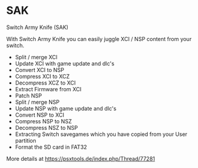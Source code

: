 # SAK
Switch Army Knife (SAK)



With Switch Army Knife you can easily juggle XCI / NSP content from your switch.

- Split / merge XCI
- Update XCI with game update and dlc's
- Convert XCI to NSP
- Compress XCI to XCZ
- Decompress XCZ to XCI
- Extract Firmware from XCI
- Patch NSP
- Split / merge NSP
- Update NSP with game update and dlc's
- Convert NSP to XCI
- Compress NSP to NSZ
- Decompress NSZ to NSP
- Extracting Switch savegames which you have copied from your User partition
- Format the SD card in FAT32

More details at https://psxtools.de/index.php/Thread/77281
